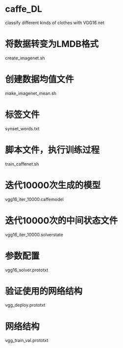 # caffe_DL
classify different kinds of clothes with VGG16 net

# 将数据转变为LMDB格式
create_imagenet.sh
# 创建数据均值文件
make_imagenet_mean.sh
# 标签文件
synset_words.txt
# 脚本文件，执行训练过程
train_caffenet.sh
# 迭代10000次生成的模型
vgg16_iter_10000.caffemodel
# 迭代10000次的中间状态文件
vgg16_iter_10000.solverstate
# 参数配置
vgg16_solver.prototxt
# 验证使用的网络结构
vgg_deploy.prototxt
# 网络结构
vgg_train_val.prototxt
